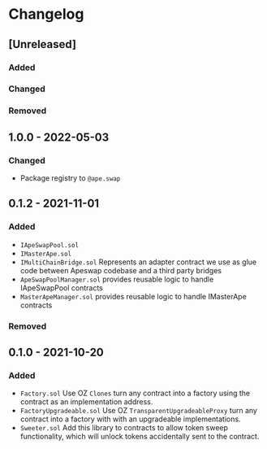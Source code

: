 # Changelog
<!-- https://keepachangelog.com/en/1.0.0/ -->

## [Unreleased]
### Added
### Changed


### Removed
## 1.0.0 - 2022-05-03
### Changed
- Package registry to `@ape.swap`

## 0.1.2 - 2021-11-01
### Added
- `IApeSwapPool.sol`
- `IMasterApe.sol`
- `IMultiChainBridge.sol` Represents an adapter contract we use as glue code between Apeswap codebase and a third party bridges
- `ApeSwapPoolManager.sol` provides reusable logic to handle IApeSwapPool contracts
- `MasterApeManager.sol` provides reusable logic to handle IMasterApe contracts


### Removed
## 0.1.0 - 2021-10-20
### Added
- `Factory.sol` Use OZ `Clones` turn any contract into a factory using the contract as an implementation address.
- `FactoryUpgradeable.sol` Use OZ `TransparentUpgradeableProxy` turn any contract into a factory with with an upgradeable implementations.
- `Sweeter.sol` Add this library to contracts to allow token sweep functionality, which will unlock tokens accidentally sent to the contract.


